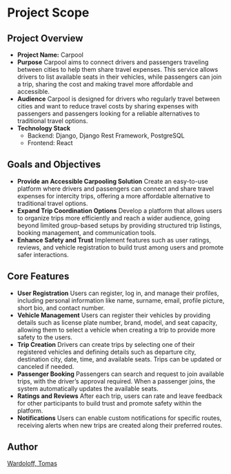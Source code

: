 # Project Scope

## Project Overview
- **Project Name:** Carpool
- **Purpose**
Carpool aims to connect drivers and passengers traveling between cities to help them share travel expenses. This service allows drivers to list available seats in their vehicles, while passengers can join a trip, sharing the cost and making travel more affordable and accessible.
- **Audience** 
Carpool is designed for drivers who regularly travel between cities and want to reduce travel costs by sharing expenses with passengers and passengers looking for a reliable alternatives to traditional travel options.
- **Technology Stack** 
    - Backend: Django, Django Rest Framework, PostgreSQL
    - Frontend: React

## Goals and Objectives
- **Provide an Accessible Carpooling Solution** 
Create an easy-to-use platform where drivers and passengers can connect and share travel expenses for intercity trips, offering a more affordable alternative to traditional travel options.
- **Expand Trip Coordination Options** 
Develop a platform that allows users to organize trips more efficiently and reach a wider audience, going beyond limited group-based setups by providing structured trip listings, booking management, and communication tools.
- **Enhance Safety and Trust**
Implement features such as user ratings, reviews, and vehicle registration to build trust among users and promote safer interactions.

## Core Features
- **User Registration**
Users can register, log in, and manage their profiles, including personal information like name, surname, email, profile picture, short bio, and contact number.
- **Vehicle Management**
Users can register their vehicles by providing details such as license plate number, brand, model, and seat capacity, allowing them to select a vehicle when creating a trip to provide more safety to the users.
- **Trip Creation**
Drivers can create trips by selecting one of their registered vehicles and defining details such as departure city, destination city, date, time, and available seats. Trips can be updated or canceled if needed.
- **Passenger Booking**
Passengers can search and request to join available trips, with the driver’s approval required. When a passenger joins, the system automatically updates the available seats.
- **Ratings and Reviews**
After each trip, users can rate and leave feedback for other participants to build trust and promote safety within the platform.
- **Notifications**
Users can enable custom notifications for specific routes, receiving alerts when new trips are created along their preferred routes. 

## Author
[Wardoloff, Tomas](https://github.com/Tomas-Wardoloff)
